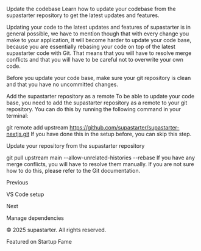 Update the codebase
Learn how to update your codebase from the supastarter repository to get the latest updates and features.

Updating your code to the latest updates and features of supastarter is in general possible, we have to mention though that with every change you make to your application, it will become harder to update your code base, because you are essentially rebasing your code on top of the latest supastarter code with Git. That means that you will have to resolve merge conflicts and that you will have to be careful not to overwrite your own code.

Before you update your code base, make sure your git repository is clean and that you have no uncommitted changes.

Add the supastarter repository as a remote
To be able to update your code base, you need to add the supastarter repository as a remote to your git repository. You can do this by running the following command in your terminal:


git remote add upstream https://github.com/supastarter/supastarter-nextjs.git
If you have done this in the setup before, you can skip this step.

Update your repository from the supastarter repository

git pull upstream main --allow-unrelated-histories --rebase
If you have any merge conflicts, you will have to resolve them manually. If you are not sure how to do this, please refer to the Git documentation.

Previous

VS Code setup

Next

Manage dependencies

© 2025 supastarter. All rights reserved.

Featured on Startup Fame




